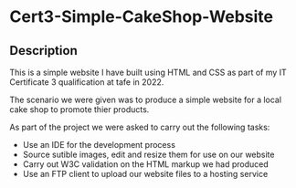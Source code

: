 # Cert3-Simple-CakeShop-Website

## Description

This is a simple website I have built using HTML and CSS as part of my IT Certificate 3 qualification at tafe in 2022.

The scenario we were given was to produce a simple website for a local cake shop to promote thier products.

As part of the project we were asked to carry out the following tasks:
- Use an IDE for the development process
- Source sutible images, edit and resize them for use on our website
- Carry out W3C validation on the HTML markup we had produced
- Use an FTP client to upload our website files to a hosting service
